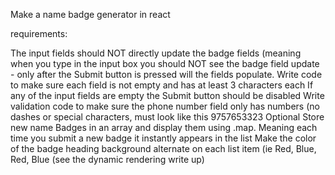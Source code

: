 Make a name badge generator in react

requirements:

The input fields should NOT directly update the badge fields (meaning when you type in the input box you should NOT see the badge field update - only after the Submit button is pressed will the fields populate.
Write code to make sure each field is not empty and has at least 3 characters each
If any of the input fields are empty the Submit button should be disabled
Write validation code to make sure the phone number field only has numbers (no dashes or special characters, must look like this 9757653323
Optional
Store new name Badges in an array and display them using .map. Meaning each time you submit a new badge it instantly appears in the list
Make the color of the badge heading background alternate on each list item (ie Red, Blue, Red, Blue (see the dynamic rendering write up)
